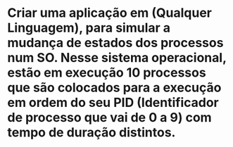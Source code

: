 # Criar uma aplicação em (Qualquer Linguagem),  para simular a mudança de estados dos processos num SO. Nesse sistema operacional, estão em execução 10 processos que são colocados para a execução em ordem do seu PID (Identificador de processo que vai de 0 a 9) com tempo de duração distintos. 
